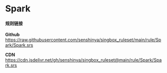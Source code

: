 # Spark

#### 规则链接

**Github**
https://raw.githubusercontent.com/senshinya/singbox_ruleset/main/rule/Spark/Spark.srs

**CDN**
https://cdn.jsdelivr.net/gh/senshinya/singbox_ruleset@main/rule/Spark/Spark.srs